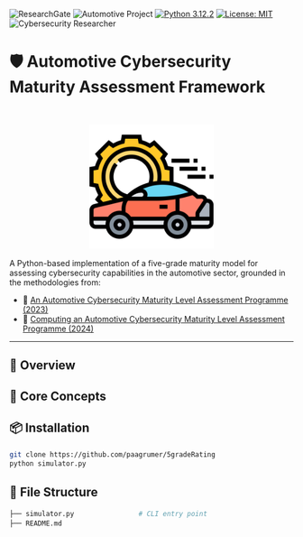 ![ResearchGate](https://img.shields.io/badge/ResearchGate-Patrick%20Gruemer-blue?link=https://www.researchgate.net/profile/Patrick-Gruemer?ev=prf_overview)
![Automotive Project](https://img.shields.io/badge/Automotive-Project-blue)
[![Python 3.12.2](https://img.shields.io/badge/python-3.12.2-blue.svg)](https://www.python.org/downloads/release/python-3122/)
[![License: MIT](https://img.shields.io/badge/License-MIT-yellow.svg)](https://opensource.org/licenses/MIT)
![Cybersecurity Researcher](https://img.shields.io/badge/Role-Cybersecurity%20Researcher-blue)

# 🛡️ Automotive Cybersecurity Maturity Assessment Framework

<!-- PROJECT LOGO -->
<br />
<p align="center">
  <img src="car.png" alt="car" width="220" height="220">
  </a>

A Python-based implementation of a five-grade maturity model for assessing cybersecurity capabilities in the automotive sector, grounded in the methodologies from:

- 📄 [An Automotive Cybersecurity Maturity Level Assessment Programme (2023)](https://www.researchgate.net/publication/372140215)
- 📄 [Computing an Automotive Cybersecurity Maturity Level Assessment Programme (2024)](https://www.researchgate.net/publication/376231070)

---

## 🚀 Overview

## 🧠 Core Concepts

## 📦 Installation
```bash
git clone https://github.com/paagrumer/5gradeRating
python simulator.py
```

## 📁 File Structure
```bash
├── simulator.py                # CLI entry point
├── README.md
```


